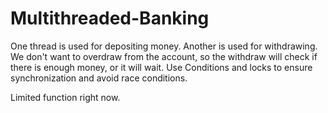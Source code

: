 # Multithreaded-Banking
One thread is used for depositing money. Another is used for withdrawing. We don't want to overdraw from the account, so the withdraw will check if there is enough money, or it will wait. Use Conditions and locks to ensure synchronization and avoid race conditions.

Limited function right now.
